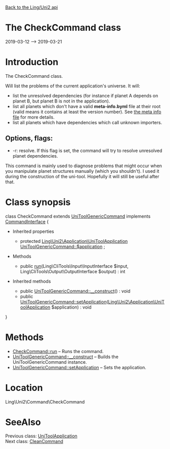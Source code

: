 [Back to the Ling/Uni2 api](https://github.com/lingtalfi/Uni2/blob/master/doc/api/Ling/Uni2.md)



The CheckCommand class
================
2019-03-12 --> 2019-03-21






Introduction
============

The CheckCommand class.


Will list the problems of the current application's universe.
It will:

- list the unresolved dependencies (for instance if planet A depends on planet B, but planet B is not in the application).
- list all planets which don't have a valid **meta-info.byml** file at their root (valid means it contains at least the version number).
See [the meta info file](https://github.com/lingtalfi/Uni2/blob/master/README.md#meta-infobyml) for more details.
- list all planets which have dependencies which call unknown importers.


Options, flags:
------------
- -r: resolve. If this flag is set, the command will try to resolve unresolved planet dependencies.



This command is mainly used to diagnose problems that might occur when you manipulate planet
structures manually (which you shouldn't).
I used it during the construction of the uni-tool.
Hopefully it will still be useful after that.



Class synopsis
==============


class <span class="pl-k">CheckCommand</span> extends [UniToolGenericCommand](https://github.com/lingtalfi/Uni2/blob/master/doc/api/Ling/Uni2/Command/UniToolGenericCommand.md) implements [CommandInterface](https://github.com/lingtalfi/CliTools/blob/master/doc/api/Ling/CliTools/Command/CommandInterface.md) {

- Inherited properties
    - protected [Ling\Uni2\Application\UniToolApplication](https://github.com/lingtalfi/Uni2/blob/master/doc/api/Ling/Uni2/Application/UniToolApplication.md) [UniToolGenericCommand::$application](#property-application) ;

- Methods
    - public [run](https://github.com/lingtalfi/Uni2/blob/master/doc/api/Ling/Uni2/Command/CheckCommand/run.md)(Ling\CliTools\Input\InputInterface $input, Ling\CliTools\Output\OutputInterface $output) : int

- Inherited methods
    - public [UniToolGenericCommand::__construct](https://github.com/lingtalfi/Uni2/blob/master/doc/api/Ling/Uni2/Command/UniToolGenericCommand/__construct.md)() : void
    - public [UniToolGenericCommand::setApplication](https://github.com/lingtalfi/Uni2/blob/master/doc/api/Ling/Uni2/Command/UniToolGenericCommand/setApplication.md)([Ling\Uni2\Application\UniToolApplication](https://github.com/lingtalfi/Uni2/blob/master/doc/api/Ling/Uni2/Application/UniToolApplication.md) $application) : void

}






Methods
==============

- [CheckCommand::run](https://github.com/lingtalfi/Uni2/blob/master/doc/api/Ling/Uni2/Command/CheckCommand/run.md) &ndash; Runs the command.
- [UniToolGenericCommand::__construct](https://github.com/lingtalfi/Uni2/blob/master/doc/api/Ling/Uni2/Command/UniToolGenericCommand/__construct.md) &ndash; Builds the UniToolGenericCommand instance.
- [UniToolGenericCommand::setApplication](https://github.com/lingtalfi/Uni2/blob/master/doc/api/Ling/Uni2/Command/UniToolGenericCommand/setApplication.md) &ndash; Sets the application.





Location
=============
Ling\Uni2\Command\CheckCommand


SeeAlso
==============
Previous class: [UniToolApplication](https://github.com/lingtalfi/Uni2/blob/master/doc/api/Ling/Uni2/Application/UniToolApplication.md)<br>Next class: [CleanCommand](https://github.com/lingtalfi/Uni2/blob/master/doc/api/Ling/Uni2/Command/CleanCommand.md)<br>
